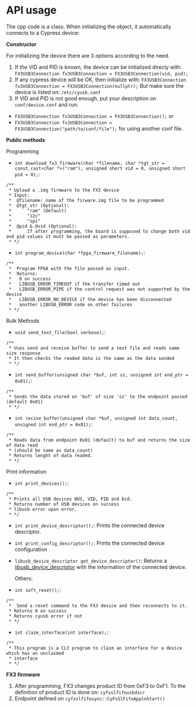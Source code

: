 # API usage

The cpp code is a class. When initializing the object, it automatically connects to a Cypress device:

**Constructor**

For initializing the device there are 3 options according to the need.
1. If the VID and PID is known, the device can be initialized direcly with:
`FX3USB3Connection fx3USB3Connection = FX3USB3Connection(vid, pid);`
2. If any cypress device will be OK, then initialize with:
`FX3USB3Connection fx3USB3Connection = FX3USB3Connection(nullptr);`
But make sure the device is listed on: `/etc/cyusb.conf`
3. If VID and PID is not good enough, put your description on `conf/device.conf` and run:

 - `FX3USB3Connection fx3USB3Connection = FX3USB3Connection();`
or
 - `FX3USB3Connection fx3USB3Connection = FX3USB3Connection("path/to/conf/file");` for using another conf file.

**Public methods**

Programming
- `int download_fx3_firmware(char *filename, char *tgt_str = const_cast<char *>("ram"), unsigned short vid = 0, unsigned short pid = 0);`:
```
/**
 * Upload a .img firmware to the FX3 device
 * Input:
 *  @filename: name of the firware.img file to be programmed
 *  @tgt_str (Optional):
 *      "ram" (Default)
 *      "i2c"
 *      "spi"
 *  @pid & @vid (Optional):
 *      If after programming, the board is supposed to change both vid and pid values it must be passed as parameters.
 * */
```

- `int program_device(char *fpga_firmware_filename);`:
```
/**
 *  Program FPGA with the file passed as input.
 *  Returns:
 *   0 on success
 *   LIBUSB_ERROR_TIMEOUT if the transfer timed out
 *   LIBUSB_ERROR_PIPE if the control request was not supported by the device
 *   LIBUSB_ERROR_NO_DEVICE if the device has been disconnected
 *   another LIBUSB_ERROR code on other failures
 * */
```
Bulk Methods
- `void send_text_file(bool verbose);`:
```
/**
 * Uses send and receive buffer to send a text file and reads same size response
 * It then checks the readed data is the same as the data sended
 * */
```
- `int send_buffer(unsigned char *buf, int sz, unsigned int end_ptr = 0x01);`:
```
/**
 * Sends the data stored on 'buf' of size 'sz' to the endpoint passed (default 0x01)
 * */
```
- `int recive_buffer(unsigned char *buf, unsigned int data_count, unsigned int end_ptr = 0x81);`:
```
/**
 * Reads data from endpoint 0x81 (default) to buf and returns the size of data read
 * (should be same as data_count)
 * Returns lenght of data readed.
 * */
```
Print information
- `int print_devices();`:
```
/**
 * Prints all USB devices BUS, VID, PID and bcd.
 * Returns number of USB devices on success
 * libusb error upon error.
 * */
```
- `int print_device_descriptor();`:
Prints the connected device descriptor.
- `int print_config_descriptor();`:
Prints the connected device configuration
- `libusb_device_descriptor get_device_descriptor()`:
Returns a [libusb_device_descriptor](http://libusb.sourceforge.net/api-1.0/structlibusb__device__descriptor.html) with the information of the connected device.

  Others:
- `int soft_reset();`:
```
/**
 *  Send a reset command to the FX3 device and then reconnects to it.
 * Returns 0 on success
 * Returns cyusb error if not
 * */
```
- `int claim_interface(int interface);`:
```
/**
 * This program is a CLI program to claim an interface for a device which has an unclaimed
 * interface
 * */
```

**FX3 firmware**
1. After programming, FX3 changes product ID from 0xF3 to 0xF1. To the definition of product ID is done on: `cyfxslfifousbdscr`
2. Endpoint defined on `cyfxslfifosync::CyFxSlFifoApplnStart()`

